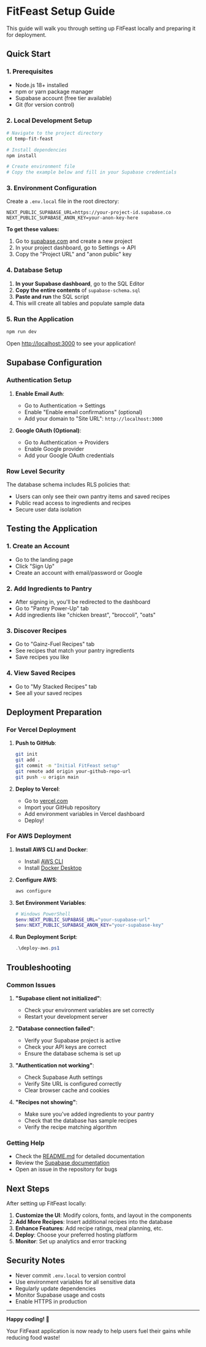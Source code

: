 # FitFeast Setup Guide

This guide will walk you through setting up FitFeast locally and preparing it for deployment.

## Quick Start

### 1. Prerequisites

- Node.js 18+ installed
- npm or yarn package manager
- Supabase account (free tier available)
- Git (for version control)

### 2. Local Development Setup

```bash
# Navigate to the project directory
cd temp-fit-feast

# Install dependencies
npm install

# Create environment file
# Copy the example below and fill in your Supabase credentials
```

### 3. Environment Configuration

Create a `.env.local` file in the root directory:

```env
NEXT_PUBLIC_SUPABASE_URL=https://your-project-id.supabase.co
NEXT_PUBLIC_SUPABASE_ANON_KEY=your-anon-key-here
```

**To get these values:**
1. Go to [supabase.com](https://supabase.com) and create a new project
2. In your project dashboard, go to Settings → API
3. Copy the "Project URL" and "anon public" key

### 4. Database Setup

1. **In your Supabase dashboard**, go to the SQL Editor
2. **Copy the entire contents** of `supabase-schema.sql`
3. **Paste and run** the SQL script
4. This will create all tables and populate sample data

### 5. Run the Application

```bash
npm run dev
```

Open [http://localhost:3000](http://localhost:3000) to see your application!

## Supabase Configuration

### Authentication Setup

1. **Enable Email Auth**:
   - Go to Authentication → Settings
   - Enable "Enable email confirmations" (optional)
   - Add your domain to "Site URL": `http://localhost:3000`

2. **Google OAuth (Optional)**:
   - Go to Authentication → Providers
   - Enable Google provider
   - Add your Google OAuth credentials

### Row Level Security

The database schema includes RLS policies that:
- Users can only see their own pantry items and saved recipes
- Public read access to ingredients and recipes
- Secure user data isolation

## Testing the Application

### 1. Create an Account
- Go to the landing page
- Click "Sign Up"
- Create an account with email/password or Google

### 2. Add Ingredients to Pantry
- After signing in, you'll be redirected to the dashboard
- Go to "Pantry Power-Up" tab
- Add ingredients like "chicken breast", "broccoli", "oats"

### 3. Discover Recipes
- Go to "Gainz-Fuel Recipes" tab
- See recipes that match your pantry ingredients
- Save recipes you like

### 4. View Saved Recipes
- Go to "My Stacked Recipes" tab
- See all your saved recipes

## Deployment Preparation

### For Vercel Deployment

1. **Push to GitHub**:
   ```bash
   git init
   git add .
   git commit -m "Initial FitFeast setup"
   git remote add origin your-github-repo-url
   git push -u origin main
   ```

2. **Deploy to Vercel**:
   - Go to [vercel.com](https://vercel.com)
   - Import your GitHub repository
   - Add environment variables in Vercel dashboard
   - Deploy!

### For AWS Deployment

1. **Install AWS CLI and Docker**:
   - Install [AWS CLI](https://aws.amazon.com/cli/)
   - Install [Docker Desktop](https://www.docker.com/products/docker-desktop/)

2. **Configure AWS**:
   ```bash
   aws configure
   ```

3. **Set Environment Variables**:
   ```powershell
   # Windows PowerShell
   $env:NEXT_PUBLIC_SUPABASE_URL="your-supabase-url"
   $env:NEXT_PUBLIC_SUPABASE_ANON_KEY="your-supabase-key"
   ```

4. **Run Deployment Script**:
   ```powershell
   .\deploy-aws.ps1
   ```

## Troubleshooting

### Common Issues

1. **"Supabase client not initialized"**:
   - Check your environment variables are set correctly
   - Restart your development server

2. **"Database connection failed"**:
   - Verify your Supabase project is active
   - Check your API keys are correct
   - Ensure the database schema is set up

3. **"Authentication not working"**:
   - Check Supabase Auth settings
   - Verify Site URL is configured correctly
   - Clear browser cache and cookies

4. **"Recipes not showing"**:
   - Make sure you've added ingredients to your pantry
   - Check that the database has sample recipes
   - Verify the recipe matching algorithm

### Getting Help

- Check the [README.md](README.md) for detailed documentation
- Review the [Supabase documentation](https://supabase.com/docs)
- Open an issue in the repository for bugs

## Next Steps

After setting up FitFeast locally:

1. **Customize the UI**: Modify colors, fonts, and layout in the components
2. **Add More Recipes**: Insert additional recipes into the database
3. **Enhance Features**: Add recipe ratings, meal planning, etc.
4. **Deploy**: Choose your preferred hosting platform
5. **Monitor**: Set up analytics and error tracking

## Security Notes

- Never commit `.env.local` to version control
- Use environment variables for all sensitive data
- Regularly update dependencies
- Monitor Supabase usage and costs
- Enable HTTPS in production

---

**Happy coding! 🚀**

Your FitFeast application is now ready to help users fuel their gains while reducing food waste! 